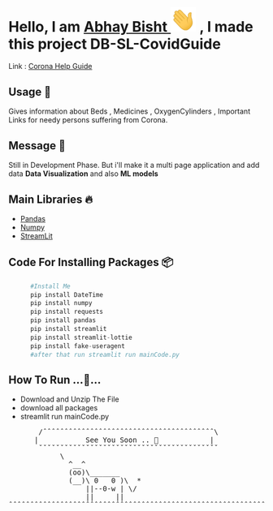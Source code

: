 # Hello, I am <a href="https://www.linkedin.com/in/abhay-bisht-042662177/">Abhay Bisht </a><img src="https://raw.githubusercontent.com/ABSphreak/ABSphreak/master/gifs/Hi.gif" width="50px"> , I made this project DB-SL-CovidGuide

Link : <a href="https://share.streamlit.io/abhay108bisht/ds-sl-covidguide/main/mainCode.py">Corona Help Guide</a>
      
## Usage 🏢
Gives information about Beds , Medicines , OxygenCylinders , Important Links for needy persons suffering from Corona.

## Message 📃
Still in Development Phase. But i'll make it a multi page application and add data **Data Visualization**  and also **ML models**

## Main Libraries 🔥
- <a href="https://pandas.pydata.org/docs/user_guide/index.html">Pandas</a> 
- <a href="https://numpy.org/doc/stable/user/index.html#user">Numpy</a> 
- <a href="https://docs.streamlit.io/">StreamLit</a> 

## Code For Installing Packages 📦
```python
      #Install Me
      pip install DateTime
      pip install numpy
      pip install requests
      pip install pandas
      pip install streamlit
      pip install streamlit-lottie
      pip install fake-useragent
      #after that run streamlit run mainCode.py
```

## How To Run ...🏃...
- Download and Unzip The File
- download all packages
- streamlit run mainCode.py


<pre>
       /ˆˆˆˆˆˆˆˆˆˆˆˆˆˆˆˆˆˆˆˆˆˆˆˆˆˆˆˆˆˆˆˆˆˆˆˆˆˆˆˆ\
      |           See You Soon .. 🤝            |
       ˇˇˇˇˇˇˇˇˇˇˇˇˇˇˇˇˇˇˇˇˇˇˇˇˇˇˇˇˇˇˇˇˇˇˇˇˇˇˇˇˇˇ
            \
              ^__^
              (oo)\_______
              (__)\ 0   0 )\  *
                  ||--0-w | \/                                                                       
                  ||     ||                                                                    Abhay Bisht ^.^
ˆˆˆˆˆˆˆˆˆˆˆˆˆˆˆˆˆˆˆˆˆˆˆˆˆˆˆˆˆˆˆˆˆˆˆˆˆˆˆˆˆˆˆˆˆˆˆˆˆˆˆˆˆˆˆˆˆˆˆˆˆˆˆˆˆˆˆˆˆˆˆˆˆˆˆˆˆˆˆˆˆˆˆˆˆˆˆˆˆˆˆˆˆˆˆˆˆˆˆˆˆˆˆˆˆˆˆˆˆˆ
</pre>
